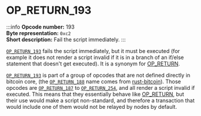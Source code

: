 # OP_RETURN_193
:::info
**Opcode number:** 193  
**Byte representation:** `0xc2`  
**Short description:** Fail the script immediately.
:::

[`OP_RETURN_193`](./OP_RETURN_193.md) fails the script immediately, but it must be executed (for example it does not render a script invalid if it is in a branch of an if/else statement that doesn't get executed). It is a synonym for [OP_RETURN](./OP_RETURN.md).

[`OP_RETURN_193`](./OP_RETURN_193.md) is part of a group of opcodes that are not defined directly in bitcoin core, (the [`OP_RETURN_188`](./OP_RETURN_188.md) name comes from [rust-bitcoin](https://docs.rs/bitcoin/latest/src/bitcoin/blockdata/opcodes.rs.html)). Those opcodes are [`OP_RETURN_187`](./OP_RETURN_187.md) to [`OP_RETURN_254`](./OP_RETURN_254.md), and all render a script invalid if executed. This means that they essentially behave like [OP_RETURN](./OP_RETURN.md), but their use would make a script non-standard, and therefore a transaction that would include one of them would not be relayed by nodes by default.

